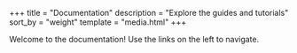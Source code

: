 +++
title = "Documentation"
description = "Explore the guides and tutorials"
sort_by = "weight"
template = "media.html"
+++

Welcome to the documentation! Use the links on the left to navigate.
